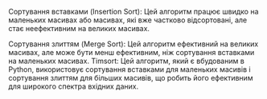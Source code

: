 Сортування вставками (Insertion Sort): Цей алгоритм працює швидко на маленьких масивах або масивах, які вже частково 
відсортовані, але стає неефективним на великих масивах.

Сортування злиттям (Merge Sort): Цей алгоритм ефективний на великих масивах, але може бути менш ефективним, ніж 
сортування вставками на маленьких масивах.
Timsort: Цей алгоритм, який є вбудованим в Python, використовує сортування вставками для маленьких масивів і сортування 
злиттям для більших масивів, що робить його ефективним для широкого спектра вхідних даних.
